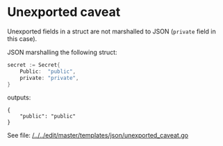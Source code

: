 # Unexported caveat

Unexported fields in a struct are not marshalled to JSON (`private` field in this case).

JSON marshalling the following struct:
```go
secret := Secret{
    Public:  "public",
    private: "private",
}
```
outputs:

```
{
	"public": "public"
}
```

See file: [/../../edit/master/templates/json/unexported_caveat.go](/../../edit/master/templates/json/unexported_caveat.go)